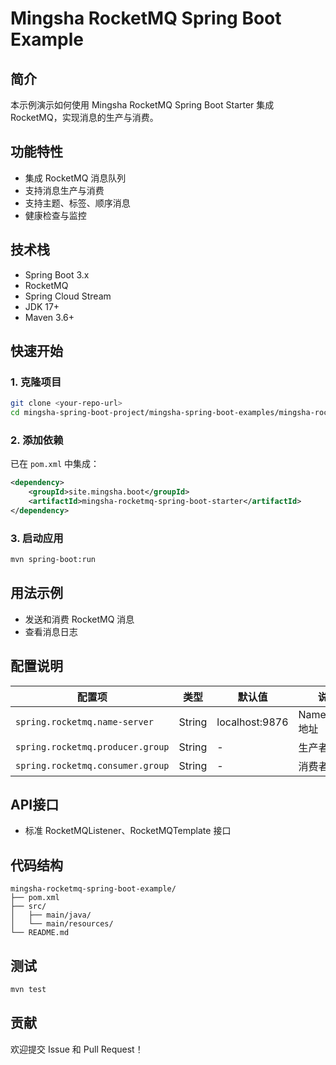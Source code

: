 # Mingsha RocketMQ Spring Boot Example

## 简介

本示例演示如何使用 Mingsha RocketMQ Spring Boot Starter 集成 RocketMQ，实现消息的生产与消费。

## 功能特性

- 集成 RocketMQ 消息队列
- 支持消息生产与消费
- 支持主题、标签、顺序消息
- 健康检查与监控

## 技术栈

- Spring Boot 3.x
- RocketMQ
- Spring Cloud Stream
- JDK 17+
- Maven 3.6+

## 快速开始

### 1. 克隆项目

```bash
git clone <your-repo-url>
cd mingsha-spring-boot-project/mingsha-spring-boot-examples/mingsha-rocketmq-spring-boot-example
```

### 2. 添加依赖

已在 `pom.xml` 中集成：

```xml
<dependency>
    <groupId>site.mingsha.boot</groupId>
    <artifactId>mingsha-rocketmq-spring-boot-starter</artifactId>
</dependency>
```

### 3. 启动应用

```bash
mvn spring-boot:run
```

## 用法示例

- 发送和消费 RocketMQ 消息
- 查看消息日志

## 配置说明

| 配置项 | 类型 | 默认值 | 说明 |
|--------|------|--------|------|
| `spring.rocketmq.name-server` | String | localhost:9876 | NameServer 地址 |
| `spring.rocketmq.producer.group` | String | - | 生产者组 |
| `spring.rocketmq.consumer.group` | String | - | 消费者组 |

## API接口

- 标准 RocketMQListener、RocketMQTemplate 接口

## 代码结构

```
mingsha-rocketmq-spring-boot-example/
├── pom.xml
├── src/
│   ├── main/java/
│   └── main/resources/
└── README.md
```

## 测试

```bash
mvn test
```

## 贡献

欢迎提交 Issue 和 Pull Request！ 